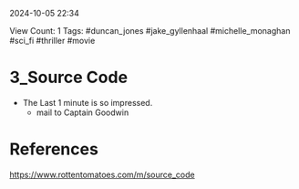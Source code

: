 2024-10-05 22:34

View Count: 1
Tags: #duncan_jones #jake_gyllenhaal #michelle_monaghan #sci_fi #thriller #movie

# 3_Source Code

- The Last 1 minute is so impressed.
	- mail to Captain Goodwin
# References
https://www.rottentomatoes.com/m/source_code